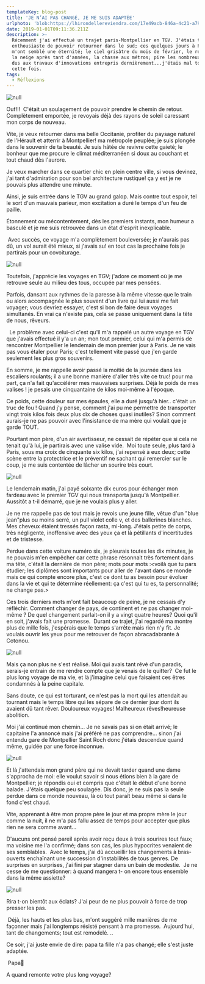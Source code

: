 ```yaml
---
templateKey: blog-post
title: 'JE N’AI PAS CHANGÉ, JE ME SUIS ADAPTÉE'
urlphoto: 'blob:https://lhirondellereviendra.com/17e49acb-846a-4c21-a795-ea8ac9b4be43'
date: 2019-01-01T09:11:36.211Z
description: >-
  Récemment j'ai effectué un trajet paris-Montpellier en TGV. J'étais très
  enthousiaste de pouvoir retourner dans le sud; ces quelques jours à Paris
  m'ont semblé une éternité; le ciel grisâtre du mois de février, le retour de
  la neige après tant d'années, la chasse aux métros; pire les nombreux retards
  dus aux travaux d'innovations entrepris dernièrement...j'étais mal tombée
  cette fois.
tags:
  - Réflexions
---
```

![null](/img/d081bcc4-f67f-4497-a49b-6515fb0c07bf.jpeg)

 Ouf!!!  C'était un soulagement de pouvoir prendre le chemin de retour. Complètement emportée, je revoyais déjà des rayons de soleil caressant mon corps de nouveau.

 Vite, je veux retourner dans ma belle Occitanie, profiter du paysage naturel de l'Hérault et atterrir à Montpellier! ma métropole peuplée; je suis plongée dans le souvenir de ta beauté. Je suis hâtée de revivre cette gaieté; le bonheur que me procure le climat méditerranéen si doux au couchant et tout chaud dès l'aurore.  

Je veux marcher dans ce quartier chic en plein centre ville, si vous devinez, j'ai tant d'admiration pour son bel architecture rustique! ça y est je ne pouvais plus attendre une minute. 

Ainsi, je suis entrée dans le TGV au grand galop. Mais contre tout espoir, tel le sort d'un mauvais parieur, mon excitation a duré le temps d'un feu de paille.

 Étonnement ou mécontentement, dès les premiers instants, mon humeur a basculé et je me suis retrouvée dans un état d'esprit inexplicable. 

 Avec succès, ce voyage m'a complètement bouleversée; je n'aurais pas dû, un vol aurait été mieux, si j'avais su! en tout cas la prochaine fois je partirais pour un covoiturage. 

![null](/img/50614955_2122479414749334_1787267060166819840_n.jpg)

Toutefois, j'apprécie les voyages en TGV; j'adore ce moment où je me retrouve seule au milieu des tous, occupée par mes pensées.

 Parfois, dansant aux rythmes de la paresse à la même vitesse que le train ou alors accompagnée le plus souvent d'un livre qui lui aussi me fait voyager; vous devriez essayer, c'est si bon de faire deux voyages simultanés. En vrai ça n'existe pas, cela se passe uniquement dans la tête de nous, rêveurs.

  Le problème avec celui-ci c'est qu'il m'a rappelé un autre voyage en TGV que j'avais effectué il y'a un an; mon tout premier, celui qui m'a permis de rencontrer Montpellier le lendemain de mon premier jour à Paris. Je ne vais pas vous étaler pour Paris; c'est tellement vite passé que j'en garde seulement les plus gros souvenirs. 

En somme, je me rappelle avoir passé la moitié de la journée dans les escaliers roulants; il a une bonne manière d'aller très vite ce truc! pour ma part, ça n'a fait qu'accélérer mes mauvaises surprises. Déjà le poids de mes valises ! je pesais une cinquantaine de kilos moi-même à l'époque. 

Ce poids, cette douleur sur mes épaules, elle a duré jusqu'à hier.. c'était un truc de fou ! Quand j'y pense, comment j'ai pu me permettre de transporter vingt trois kilos fois deux plus dix de choses quasi inutiles? Sinon comment aurais-je ne pas pouvoir avec l'insistance de ma mère qui voulait que je garde TOUT. 

Pourtant mon père, d'un air avertisseur, ne cessait de répéter que si cela ne tenait qu'à lui, je partirais avec une valise vide.  Moi toute seule, plus tard à Paris, sous ma croix de cinquante six kilos, j'ai repensé à eux deux; cette scène entre la protectrice et le préventif ne sachant qui remercier sur le coup, je me suis contentée de lâcher un sourire très court. 

![null](/img/b9aa67d7-2de2-4efc-bad6-bf1e1d578657.jpeg)

 Le lendemain matin, j'ai payé soixante dix euros pour échanger mon fardeau avec le premier TGV qui nous transporta jusqu'à Montpellier.  Aussitôt a t-il démarré, que je ne voulais plus y aller. 

Je ne me rappelle pas de tout mais je revois une jeune fille, vêtue d'un "blue jean"plus ou moins serré, un pull violet colle v, et des ballerines blanches. Mes cheveux étaient tressés façon rasta, mi-long. J'étais petite de corps, très négligente, inoffensive avec des yeux ça et là pétillants d'incertitudes et de tristesse.

 Perdue dans cette voiture numéro six, je pleurais toutes les dix minutes, je ne pouvais m'en empêcher car cette phrase résonnait très fortement dans ma tête, c'était la dernière de mon père; mots pour mots :<voilà que tu pars étudier; les diplômes sont importants pour aller de l'avant dans ce monde mais ce qui compte encore plus, c'est ce dont tu as besoin pour évoluer dans la vie et qui te détermine réellement: ça c'est qui tu es, ta personnalité; ne change pas.>

 Ces trois derniers mots m'ont fait beaucoup de peine, je ne cessais d'y réfléchir. Comment changer de pays, de continent et ne pas changer moi-même ? De quel changement parlait-on il y a vingt quatre heures? Quoi qu'il en soit, j'avais fait une promesse.  Durant ce trajet, j'ai regardé ma montre plus de mille fois, j'espérais que le temps s'arrête mais rien n'y fit. Je voulais ouvrir les yeux pour me retrouver de façon abracadabrante à Cotonou.

![null](/img/566711bf-9c33-46cd-8b48-28d504f89d7e.jpeg)

 Mais ça non plus ne s'est réalisé. Moi qui avais tant rêvé d'un paradis, serais-je entrain de me rendre compte que je venais de le quitter?  Ce fut le plus long voyage de ma vie, et là j'imagine celui que faisaient ces êtres condamnés à la peine capitale.

 Sans doute, ce qui est torturant, ce n'est pas la mort qui les attendait au tournant mais le temps libre qui les sépare de ce dernier jour dont ils avaient dû tant rêver. Douloureux voyages! Malheureux rêves!heureuse abolition. 

 Moi j'ai continué mon chemin... Je ne savais pas si on était arrivé; le capitaine l'a annoncé mais j'ai préféré ne pas comprendre... sinon j'ai entendu gare de Montpellier Saint Roch donc j'étais descendue quand même, guidée par une force inconnue.  

![null](/img/50236738_343719192891125_4927759722666262528_n.jpg)

Et là j'attendais mon grand père qui ne devait tarder quand une dame s'approcha de moi: elle voulut savoir si nous étions bien à la gare de Montpellier; je répondis oui et compris que c'était le début d'une bonne balade. J'étais quelque peu soulagée. Dis donc, je ne suis pas la seule perdue dans ce monde nouveau, là où tout paraît beau même si dans le fond c'est chaud. 

Vite, apprenant à être mon propre père le jour et ma propre mère le jour comme la nuit, il ne m'a pas fallu assez de temps pour accepter que plus rien ne sera comme avant... 

D'aucuns ont pensé pareil après avoir reçu deux à trois sourires tout faux; ma voisine me l'a confirmé; dans son cas, les plus hypocrites venaient de ses semblables.  Avec le temps, j'ai dû accueillir les changements à bras-ouverts enchaînant une succession d'instabilités de tous genres. De surprises en surprises, j'ai fini par stagner dans un bain de modestie.  Je ne cesse de me questionner: à quand mangera t- on encore tous ensemble dans la même assiette?

![null](/img/50016812_1174081862767241_1366734043277688832_n.jpg)

 Rira t-on bientôt aux éclats? J'ai peur de ne plus pouvoir à force de trop presser les pas. 

 Déjà, les hauts et les plus bas, m'ont suggéré mille manières de me façonner mais j'ai longtemps résisté pensant à ma promesse.  Aujourd'hui, tant de changements; tout est remodelé. .. 

Ce soir, j'ai juste envie de dire: papa ta fille n'a pas changé; elle s'est juste adaptée.

  Papa💙 

A quand remonte votre plus long voyage?
